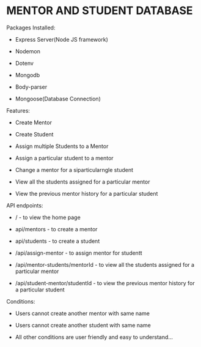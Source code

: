 # MENTOR AND STUDENT DATABASE

Packages Installed:

* Express Server(Node JS framework)

* Nodemon

* Dotenv

* Mongodb

* Body-parser

* Mongoose(Database Connection)

Features:

* Create Mentor

* Create Student

* Assign multiple Students to a Mentor

* Assign a particular student to a mentor

* Change a mentor for a siparticularngle student

* View all the students assigned for a particular mentor

* View the previous mentor history for a particular student


API endpoints:

* / - to view the home page

* api/mentors - to create a mentor

* api/students - to create a student

* /api/assign-mentor - to assign mentor for studentt

* /api/mentor-students/mentorId - to view all the students assigned for a particular mentor

* /api/student-mentor/studentId - to view the previous mentor history for a particular student


Conditions:

* Users cannot create another mentor with same name

* Users cannot create another student with same name

* All other conditions are user friendly and easy to understand...
